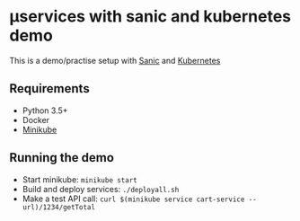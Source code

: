 # µservices with sanic and kubernetes demo
This is a demo/practise setup with [Sanic](https://github.com/channelcat/sanic) and [Kubernetes](https://kubernetes.io/)

## Requirements
* Python 3.5+
* Docker
* [Minikube](https://kubernetes.io/docs/getting-started-guides/minikube/)

## Running the demo
* Start minikube: `minikube start`
* Build and deploy services: `./deployall.sh`
* Make a test API call: `curl $(minikube service cart-service --url)/1234/getTotal`